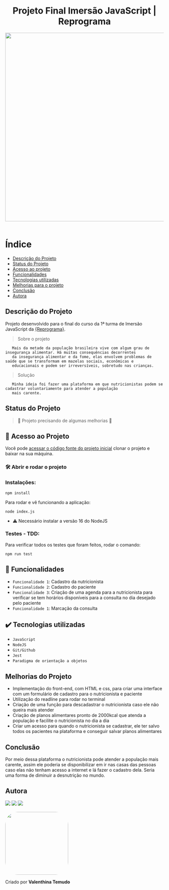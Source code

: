 <h1 align="center"> Projeto Final Imersão JavaScript | Reprograma </h1>

<div align="center">
<img src="https://blog.unopar.com.br/wp-content/uploads/2020/05/original-d1e99a252f9f133fdc8184db81924a19.jpg" width="600px" />
</div>
<br>


# Índice 

* [Descrição do Projeto](#descrição-do-projeto)
* [Status do Projeto](#status-do-Projeto)
* [Acesso ao projeto](#acesso-ao-projeto)
* [Funcionalidades](#funcionalidades)
* [Tecnologias utilizadas](#tecnologias-utilizadas)
* [Melhorias para o projeto](#melhorias-para-o-projeto)
* [Conclusão](#conclusão)
* [Autora](#autora)

## **Descrição do Projeto**

Projeto desenvolvido para o final do curso da 1ª turma de Imersão JavaScript da <a href="https://www.linkedin.com/company/reprogramabr/" target="_blank">{Reprograma}</a>.

> Sobre o projeto

       Mais da metade da população brasileira vive com algum grau de insegurança alimentar. Há muitas consequências decorrentes 
       da insegurança alimentar e da fome, elas envolvem problemas de saúde que se transformam em mazelas sociais, econômicas e 
       educacionais e podem ser irreversíveis, sobretudo nas crianças.
       
> Solução      
       
       Minha ideia foi fazer uma plataforma em que nutricionistas podem se cadastrar voluntariamente para atender a população
       mais carente. 

## **Status do Projeto**

> :construction: Projeto precisando de algumas melhorias :construction:

## 📁 **Acesso ao Projeto**

Você pode [acessar o código fonte do projeto inicial](https://github.com/valenthinatemudo/Projeto-Final-ImersaoJS) clonar o projeto e baixar na sua máquina.

### 🛠️ Abrir e rodar o projeto
### Instalações:
```
npm install
```
Para rodar e vê funcionando a aplicação:
```
node index.js
```
* ⚠️ Necessário instalar a versão 16 do NodeJS

### Testes - TDD:
Para verificar todos os testes que foram feitos, rodar o comando:
```
npm run test
```
## :hammer: **Funcionalidades**

- `Funcionalidade 1`: Cadastro da nutricionista
- `Funcionalidade 2`: Cadastro do paciente
- `Funcionalidade 3`: Criação de uma agenda para a nutricionista para verificar se tem horários disponíveis para a consulta no dia desejado pelo paciente
- `Funcionalidade 1`: Marcação da consulta
      
## ✔️ **Tecnologias utilizadas**

- ``JavaScript``
- ``NodeJS``
- ``Git/Github``
- ``Jest``
- ``Paradigma de orientação a objetos``

## **Melhorias do Projeto**
- Implementação do front-end, com HTML e css, para criar uma interface com um formulário de cadastro para o nutricionista e paciente
- Utilização do readline para rodar no terminal
- Criação de uma função para descadastrar o nutricionista caso ele não queira mais atender
- Criação de planos alimentares pronto de 2000kcal que atenda a população e facilite o nutricionista no dia a dia
- Criar um acesso para quando o nutricionista se cadastrar, ele ter salvo todos os pacientes na plataforma e conseguir salvar planos alimentares

## **Conclusão**

Por meio dessa plataforma o nutricionista pode atender a população mais carente, assim ele poderia se disponibilizar em ir nas casas das pessoas caso elas não tenham acesso a internet e lá fazer o cadastro dela. Seria uma forma de diminuir a desnutrição no mundo.

## **Autora**

<div>
 <a href="https://www.linkedin.com/in/valenthina-temudo/" target="_blank"><img src="https://img.shields.io/badge/-LinkedIn-%230077B5?style=for-the-badge&logo=linkedin&logoColor=white" target="_blank"></a>  
 <a href = "https://github.com/valenthinatemudo/"><img src="https://img.shields.io/badge/GitHub-black?style=for-the-badge&logo=github&logoColor=white" target="_blank"></a>
 <a href = "mailto:temudo.valenthina@gmail.com"><img src="https://img.shields.io/badge/Gmail-D14836?style=for-the-badge&logo=gmail&logoColor=white" target="_blank"></a>
</div>

<br>

<img style="border-radius: 20%;"  src="https://unavatar.io/telegram/valenthinatemudo"  width="200px;" alt=""/>

<br>

Criado por **Valenthina Temudo**
